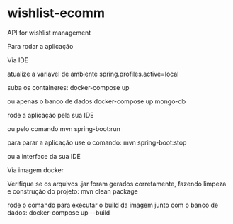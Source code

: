 # wishlist-ecomm
API for wishlist management


Para rodar a aplicação 

Via IDE

atualize a variavel de ambiente
spring.profiles.active=local

suba os containeres:
docker-compose up

ou apenas o banco de dados
docker-compose up mongo-db

rode a aplicação pela sua IDE

ou pelo comando
mvn spring-boot:run

para parar a aplicação use o comando:
mvn spring-boot:stop 

ou a interface da sua IDE

Via imagem docker

Verifique se os arquivos .jar foram gerados corretamente, fazendo limpeza e construção do projeto:
mvn clean package

rode o comando para executar o build da imagem junto com o banco de dados:
docker-compose up --build
